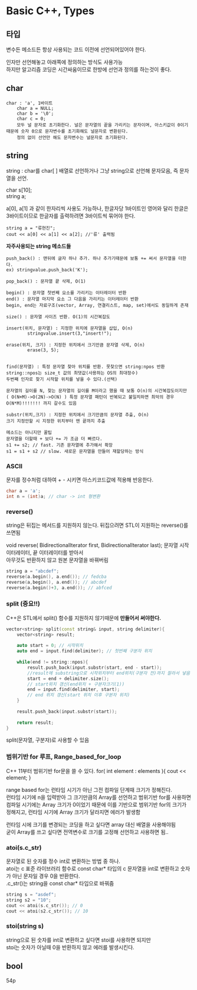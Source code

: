 # Basic C++, Types

## 타입
변수든 메소드든 항상 사용되는 코드 이전에 선언되어있어야 한다.

인자만 선언해놓고 아래쪽에 정의하는 방식도 사용가능   
하지만 알고리즘 코딩은 시간싸움이므로 한방에 선언과 정의를 하는것이 좋다.   

## char
```
char : 'a', 1바이트
    char a = NULL;
    char b = '\0';
    char c = 0;
    모두 널 문자로 초기화한다. 널은 문자열의 끝을 가리키는 문자이며, 아스키값이 0이기 때문에 숫자 0으로 문자변수를 초기화해도 널문자로 변환된다. 
    정의 없이 선언만 해도 문자변수는 널문자로 초기화된다.
```
## string 
string : char를 char[ ] 배열로 선언하거나 그냥 string으로 선언해 문자모음, 즉 문자열을 선언.   
   
char s[10];   
string a;   
   
a[0], a[1] 과 같이 한자리씩 사용도 가능하나, 한글자당 1바이트인 영어와 달리 한글은 3바이트이므로 한글자를 출력하려면 3바이트씩 묶어야 한다.   
```
string a = "류현진";   
cout << a[0] << a[1] << a[2]; //'류' 출력됨
```

**자주사용되는 string 메소드들**
```
push_back() : 맨뒤에 글자 하나 추가. 하나 추가기때문에 보통 += 써서 문자열을 더한다.
ex) stringvalue.push_back('K');

pop_back() : 문자열 끝 삭제, O(1)

begin() : 문자열 첫번째 요소를 가리키는 이터레이터 반환
end() : 문자열 마지막 요소 그 다음을 가리키는 이터레이터 반환
begin, end는 자료구조(vector, Array, 연결리스트, map, set)에서도 동일하게 존재

size() : 문자열 사이즈 반환. O(1)의 시간복잡도

insert(위치, 문자열) : 지정한 위치에 문자열을 삽입, O(n)
        stringvalue.insert(3,"insert!");

erase(위치, 크기) : 지정한 위치에서 크기만큼 문자열 삭제, O(n)
        erase(3, 5);


find(문자열) : 특정 문자열 찾아 위치를 반환. 못찾으면 string:npos 반환
string::npos는 size_t 값의 최댓값(사용하는 OS의 최대정수)
두번째 인자로 찾기 시작할 위치를 넣을 수 있다.(선택)

문자열의 길이를 N, 찾는 문자열의 길이를 M이라고 했을 때 보통 O(n)의 시간복잡도이지만 ( O(N+M)->O(2N)->O(N) ) 특정 문자열 패턴이 반복되고 불일치하면 최악의 경우 O(N*M)!!!!!!! 까지 갈수도 있음

substr(위치,크기) : 지정한 위치에서 크기만큼의 문자열 추출, O(n)
크기 지정안할 시 지정한 위치부터 맨 끝까지 추출

```
```
메소드는 아니지만 꿀팁
문자열을 더할때 + 보다 += 가 조금 더 빠르다.
s1 += s2; // fast. 기존 문자열에 추가해서 확장
s1 = s1 + s2 // slow. 새로운 문자열을 만들어 재할당하는 방식
```

### ASCII 
문자를 정수처럼 대하여 + - 시키면 아스키코드값에 적용해 반응한다.   
```c++
char a = 'a';
int n = (int)a; // char -> int 형변환

```

### reverse()
string은 뒤집는 메서드를 지원하지 않는다. 뒤집으려면 STL이 지원하는 reverse()를 쓰면됨   
   
void reverse( BidirectionalIterator first, BidirectionalIterator last);
문자열 시작 이터레이터, 끝 이터레이터를 받아서   
아무것도 반환하지 않고 원본 문자열을 바꿔버림   
   
```c++
string a = "abcdef";
reverse(a.begin(), a.end()); // fedcba
reverse(a,begin(), a.end()); // abcdef
reverse(a.begin()+3, a.end()); // abfced
```

### split  (중요!!)
C++은 STL에서 split() 함수를 지원하지 않기때문에 **만들어서 써야한다.**

```c++
vector<string> split(const string& input, string delimiter){
	vector<string> result;
	
	auto start = 0; // 시작위치 
	auto end = input.find(delimiter); // 첫번째 구분자 위치 
	
	while(end != string::npos){
		result.push_back(input.substr(start, end - start));
		//result에 substring으로 시작위치부터 end위치(구분자 전)까지 잘라서 넣음 
		start = end + delimiter.size();
		// start위치 갱신(end위치 + 구분자크기(1)) 
		end = input.find(delimiter, start);
		// end 위치 갱신(start 위치 이후 구분자 위치) 
	}
	
	result.push_back(input.substr(start));
	
	return result;
}
```
   
split(문자열, 구분자)로 사용할 수 있음   
   
### 범위기반 for 루프, Range_based_for_loop
C++ 11부터 범위기반 for문을 쓸 수 있다.
for( int element : elements ){ cout << element; }   
   
range based for는 런타임 시기가 아닌 그전 컴파일 단계때 크기가 정해진다.   
런타임 시기에 n을 입력받아 그 크기만큼의 Array를 선언하고 범위기반 for를 사용하면   
컴파일 시기에는 Array 크기가 0이었기 때문에 이를 기반으로 범위기반 for의 크기가 정해지고, 런타임 시기에 Array 크기가 달라지면 에러가 발생함   
   
런타임 시에 크기를 변경되는 코딩을 하고 싶다면 array 대신 배열을 사용해야됨   
굳이 Array를 쓰고 싶다면 전역변수로 크기를 고정해 선언하고 사용하면 됨..

### atoi(s.c_str)

문자열로 된 숫자를 정수 int로 변환하는 방법 중 하나.   
atoi는 c 표준 라이브러리 함수로 const char* 타입의 c 문자열을 int로 변환하고 숫자가 아닌 문자일 경우 0을 반환한다.   
.c_str()는 string을 const char* 타입으로 바꿔줌   

```c++
string s = "asdef";
string s2 = "10";
cout << atoi(s.c_str()); // 0
cout << atoi(s2.c_str()); // 10
```

### stoi(string s)
string으로 된 숫자를 int로 변환하고 싶다면 stoi를 사용하면 되지만   
stoi는 숫자가 아닐때 0을 반환하지 않고 에러를 발생시킨다.

## bool

54p
